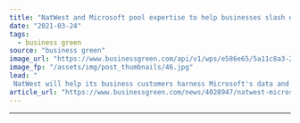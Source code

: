```yaml
---
title: "NatWest and Microsoft pool expertise to help businesses slash emissions"
date: "2021-03-24"
tags: 
  - business green
source: "business green"
image_url: "https://www.businessgreen.com/api/v1/wps/e586e65/5a11c8a3-2ca7-4555-95b7-975d73be3d4f/4/NatWest-Bishopsgate-185x114.jpg"
image_fp: "/assets/img/post_thumbnails/46.jpg"
lead: "
 NatWest will help its business customers harness Microsoft's data and AI expertise to calculate and shrink their carbon footprints ..."
article_url: "https://www.businessgreen.com/news/4028947/natwest-microsoft-pool-expertise-help-businesses-slash-emissions"
---
```


---

